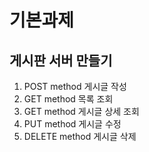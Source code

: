# 기본과제

## 게시판 서버 만들기

1. POST method 게시글 작성
2. GET method 목록 조회
3. GET method 게시글 상세 조회
4. PUT method 게시글 수정
5. DELETE method 게시글 삭제